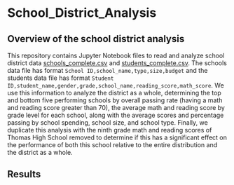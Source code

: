# School_District_Analysis

## Overview of the school district analysis
This repository contains Jupyter Notebook files to read and analyze school district data [schools_complete.csv](Resources/schools_complete.csv)
and [students_complete.csv](Resources/students_complete.csv). The schools data file has format `School ID,school_name,type,size,budget` and the
students data file has format `Student ID,student_name,gender,grade,school_name,reading_score,math_score`. We use this information to analyze
the district as a whole, determining the top and bottom five performing schools by overall passing rate (having a math and reading score greater
than 70), the average math and reading score by grade level for each school, along with the average scores and percentage passing by school
spending, school size, and school type. Finally, we duplicate this analysis with the ninth grade math and reading scores of Thomas High School
removed to determine if this has a significant effect on the performance of both this school relative to the entire distribution and the
district as a whole.

## Results
